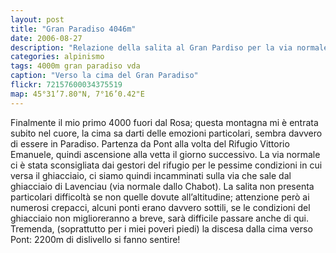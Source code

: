 ```yaml
---
layout: post
title: "Gran Paradiso 4046m"
date: 2006-08-27
description: "Relazione della salita al Gran Pardiso per la via normale da Pont per il Rifugio Vittorio Emanuele e il ghiacciaio di Lavenciau"
categories: alpinismo
tags: 4000m gran paradiso vda
caption: "Verso la cima del Gran Paradiso"
flickr: 72157600034375519
map: 45°31’7.80"N, 7°16’0.42"E
---
```


Finalmente il mio primo 4000 fuori dal Rosa; questa montagna mi è entrata subito nel cuore, la cima sa darti delle emozioni particolari, sembra davvero di essere in Paradiso. Partenza da Pont alla volta del Rifugio Vittorio Emanuele, quindi ascensione alla vetta il giorno successivo. La via normale ci è stata sconsigliata dai gestori del rifugio per le pessime condizioni in cui versa il ghiacciaio, ci siamo quindi incamminati sulla via che sale dal ghiacciaio di Lavenciau (via normale dallo Chabot). La salita non presenta particolari difficoltà se non quelle dovute all’altitudine; attenzione però ai numerosi crepacci, alcuni ponti erano davvero sottili, se le condizioni del ghiacciaio non miglioreranno a breve, sarà difficile passare anche di qui. Tremenda, (soprattutto per i miei poveri piedi) la discesa dalla cima verso Pont: 2200m di dislivello si fanno sentire!
